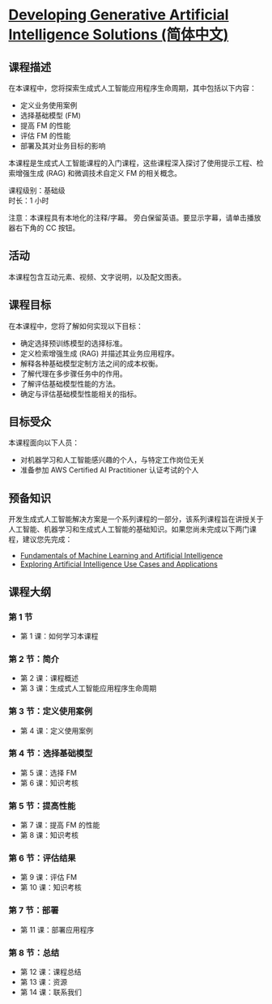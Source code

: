 # [Developing Generative Artificial Intelligence Solutions (简体中文)](https://explore.skillbuilder.aws/learn/course/external/view/elearning/20062/Developing-Generative-Artificial-Intelligence-Solutions-Simplified-Chinese-)
## 课程描述
在本课程中，您将探索生成式人工智能应用程序生命周期，其中包括以下内容：
* 定义业务使用案例
* 选择基础模型 (FM)
* 提高 FM 的性能
* 评估 FM 的性能
* 部署及其对业务目标的影响

本课程是生成式人工智能课程的入门课程，这些课程深入探讨了使用提示工程、检索增强生成 (RAG) 和微调技术自定义 FM 的相关概念。

课程级别：基础级  
时长：1 小时

注意：本课程具有本地化的注释/字幕。 旁白保留英语。要显示字幕，请单击播放器右下角的 CC 按钮。

## 活动
本课程包含互动元素、视频、文字说明，以及配文图表。

## 课程目标
在本课程中，您将了解如何实现以下目标：
* 确定选择预训练模型的选择标准。
* 定义检索增强生成 (RAG) 并描述其业务应用程序。
* 解释各种基础模型定制方法之间的成本权衡。
* 了解代理在多步骤任务中的作用。
* 了解评估基础模型性能的方法。
* 确定与评估基础模型性能相关的指标。

## 目标受众
本课程面向以下人员：
* 对机器学习和人工智能感兴趣的个人，与特定工作岗位无关
* 准备参加 AWS Certified AI Practitioner 认证考试的个人

## 预备知识
开发生成式人工智能解决方案是一个系列课程的一部分，该系列课程旨在讲授关于人工智能、机器学习和生成式人工智能的基础知识。如果您尚未完成以下两门课程，建议您先完成：
* [Fundamentals of Machine Learning and Artificial Intelligence](./Fundamentals_of_Machine_Learning_and_Artificial_Intelligence.md)
* [Exploring Artificial Intelligence Use Cases and Applications](./Exploring_Artificial_Intelligence_Use_Cases_and_Applications.md)

## 课程大纲
### 第 1 节
* 第 1 课：如何学习本课程

### 第 2 节：简介
* 第 2 课：课程概述
* 第 3 课：生成式人工智能应用程序生命周期

### 第 3 节：定义使用案例
* 第 4 课：定义使用案例

### 第 4 节：选择基础模型
* 第 5 课：选择 FM
* 第 6 课：知识考核

### 第 5 节：提高性能
* 第 7 课：提高 FM 的性能
* 第 8 课：知识考核

### 第 6 节：评估结果
* 第 9 课：评估 FM
* 第 10 课：知识考核

### 第 7 节：部署
* 第 11 课：部署应用程序

### 第 8 节：总结
* 第 12 课：课程总结
* 第 13 课：资源
* 第 14 课：联系我们